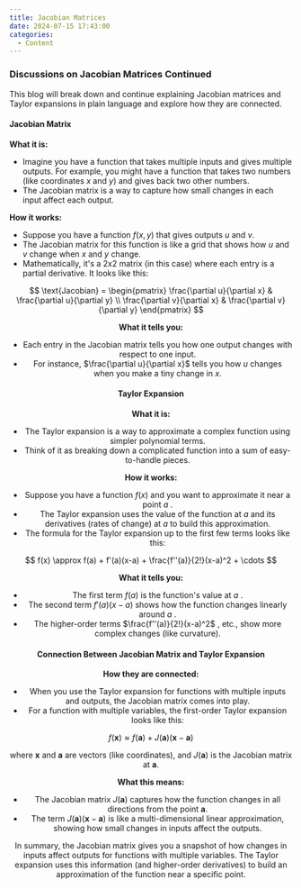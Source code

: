 ```yaml
---
title: Jacobian Matrices
date: 2024-07-15 17:43:00
categories:
  - Content
---
```

### Discussions on Jacobian Matrices Continued


This blog will break down and continue explaining Jacobian matrices and Taylor expansions in plain language and explore how they are connected.


#### Jacobian Matrix

**What it is:**
- Imagine you have a function that takes multiple inputs and gives multiple outputs. For example, you might have a function that takes two numbers (like coordinates $x$ and $y$) and gives back two other numbers.
- The Jacobian matrix is a way to capture how small changes in each input affect each output.

**How it works:**
- Suppose you have a function $f(x, y)$ that gives outputs $u$ and $v$.
- The Jacobian matrix for this function is like a grid that shows how $u$ and $v$ change when $x$ and $y$ change.
- Mathematically, it's a 2x2 matrix (in this case) where each entry is a partial derivative. It looks like this:
<div class="latex" style="text-align: center">
$$ \text{Jacobian} = \begin{pmatrix}
\frac{\partial u}{\partial x} & \frac{\partial u}{\partial y} \\
\frac{\partial v}{\partial x} & \frac{\partial v}{\partial y}
\end{pmatrix} $$


**What it tells you:**
- Each entry in the Jacobian matrix tells you how one output changes with respect to one input.
- For instance, $\frac{\partial u}{\partial x}$  tells you how $u$ changes when you make a tiny change in $x$.

#### Taylor Expansion

**What it is:**
- The Taylor expansion is a way to approximate a complex function using simpler polynomial terms.
- Think of it as breaking down a complicated function into a sum of easy-to-handle pieces.

**How it works:**
- Suppose you have a function $f(x)$ and you want to approximate it near a point $a$ .
- The Taylor expansion uses the value of the function at $a$ and its derivatives (rates of change) at $a$ to build this approximation.
- The formula for the Taylor expansion up to the first few terms looks like this:

$$ f(x) \approx f(a) + f'(a)(x-a) + \frac{f''(a)}{2!}(x-a)^2 + \cdots $$

**What it tells you:**
- The first term $f(a)$ is the function's value at $a$ .
- The second term $f'(a)(x-a)$ shows how the function changes linearly around $a$ .
- The higher-order terms $\frac{f''(a)}{2!}(x-a)^2$ , etc., show more complex changes (like curvature).

#### Connection Between Jacobian Matrix and Taylor Expansion

**How they are connected:**
- When you use the Taylor expansion for functions with multiple inputs and outputs, the Jacobian matrix comes into play.
- For a function with multiple variables, the first-order Taylor expansion looks like this:

$$ f(\mathbf{x}) \approx f(\mathbf{a}) + J(\mathbf{a})(\mathbf{x} - \mathbf{a}) $$

  where $\mathbf{x}$ and $\mathbf{a}$ are vectors (like coordinates), and $J(\mathbf{a})$ is the Jacobian matrix at $\mathbf{a}$.

**What this means:**
- The Jacobian matrix $J(\mathbf{a})$ captures how the function changes in all directions from the point $\mathbf{a}$.
- The term $J(\mathbf{a})(\mathbf{x} - \mathbf{a})$ is like a multi-dimensional linear approximation, showing how small changes in inputs affect the outputs.

In summary, the Jacobian matrix gives you a snapshot of how changes in inputs affect outputs for functions with multiple variables. The Taylor expansion uses this information (and higher-order derivatives) to build an approximation of the function near a specific point.


</div>
